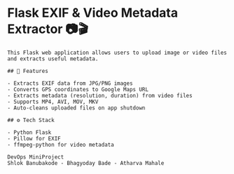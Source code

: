 # Flask EXIF & Video Metadata Extractor 📷🎬

    This Flask web application allows users to upload image or video files and extracts useful metadata.

    ## 🧠 Features

    - Extracts EXIF data from JPG/PNG images
    - Converts GPS coordinates to Google Maps URL
    - Extracts metadata (resolution, duration) from video files
    - Supports MP4, AVI, MOV, MKV
    - Auto-cleans uploaded files on app shutdown

    ## ⚙️ Tech Stack

    - Python Flask
    - Pillow for EXIF
    - ffmpeg-python for video metadata

    DevOps MiniProject
    Shlok Banubakode - Bhagyoday Bade - Atharva Mahale